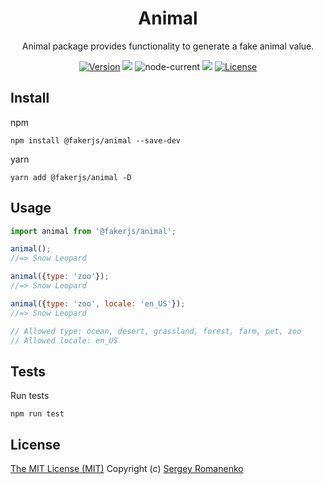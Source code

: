 <h1 align="center">Animal</h1>
<p align="center">
Animal package provides functionality to generate a fake animal value.
</p>

<p align="center">
<a href="https://github.com/faker-javascript/animal/releases"><img alt="Version" src="https://img.shields.io/github/release/faker-javascript/animal.svg?label=version&color=green"></a> <img src="https://img.shields.io/npm/dt/@fakerjs/animal"> <img alt="node-current" src="https://img.shields.io/node/v/@fakerjs/animal"> <a href="https://github.com/faker-javascript/ip/actions/workflows/animal.yml"><img src="https://github.com/faker-javascript/ip/actions/workflows/ci.yml/badge.svg"></a> <a href="https://github.com/faker-javascript/animal"><img src="https://img.shields.io/badge/license-MIT-blue.svg?color=green" alt="License"></a>
</p>

## Install

npm
```
npm install @fakerjs/animal --save-dev
```

yarn
```
yarn add @fakerjs/animal -D
```

## Usage

```js
import animal from '@fakerjs/animal';

animal();
//=> Snow Leopard

animal({type: 'zoo'});
//=> Snow Leopard

animal({type: 'zoo', locale: 'en_US'});
//=> Snow Leopard

// Allowed type: ocean, desert, grassland, forest, farm, pet, zoo
// Allowed locale: en_US
```

## Tests

Run tests

```
npm run test
```

## License
[The MIT License (MIT)](https://github.com/faker-javascript/animal/blob/master/LICENSE)
Copyright (c) [Sergey Romanenko](https://github.com/Awilum)
